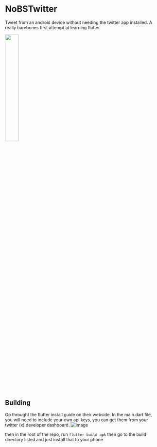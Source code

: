 # NoBSTwitter


Tweet from an android device without needing the twitter app installed. 
A really barebones first attempt at learning flutter


<img src="https://github.com/user-attachments/assets/030e1bae-f15f-46c8-9328-b186f0383fae" width=30% height=30%>


## Building

Go throught the flutter install guide on their webside. In the main.dart file, you will need to include your own api keys, you can get them from your twitter (x) developer dashboard.
![image](https://github.com/user-attachments/assets/65b5cbe0-72df-4a34-912f-bff3c0ff45fd)

then in the root of the repo, run 
``` flutter build apk ``` then go to the build directory listed and just install that to your phone

